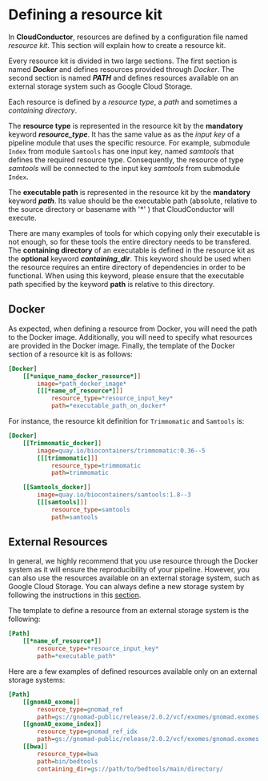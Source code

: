 # Defining a resource kit

In **CloudConductor**, resources are defined by a configuration file named *resource kit*.
This section will explain how to create a resource kit.

Every resource kit is divided in two large sections.
The first section is named ***Docker*** and defines resources provided through *Docker*.
The second section is named ***PATH*** and defines resources available on an external storage system such as Google Cloud Storage.

Each resource is defined by a *resource type*, a *path* and sometimes a *containing directory*.

The **resource type** is represented in the resource kit by the __mandatory__ keyword ***resource_type***. 
It has the same value as as the *input key* of a pipeline module that uses the specific resource.
For example, submodule `Index` from module `Samtools` has one input key, named *samtools* that defines the required resource type.
Consequently, the resource of type *samtools* will be connected to the input key *samtools* from submodule `Index`.

The **executable path** is represented in the resource kit by the __mandatory__ keyword ***path***.
Its value should be the executable path (absolute, relative to the source directory or basename with '*' ) that CloudConductor will execute.

There are many examples of tools for which copying only their executable is not enough, so for these tools the entire directory needs to be transfered.
The **containing directory** of an executable is defined in the resource kit as the __optional__ keyword ***containing_dir***.
This keyword should be used when the resource requires an entire directory of dependencies in order to be functional.
When using this keyword, please ensure that the executable path specified by the keyword **path** is relative to this directory.

## Docker

As expected, when defining a resource from Docker, you will need the path to the Docker image.
Additionally, you will need to specify what resources are provided in the Docker image. 
Finally, the template of the Docker section of a resource kit is as follows:

```ini
[Docker]
    [[*unique_name_docker_resource*]]
        image=*path_docker_image*
        [[[*name_of_resource*]]]
            resource_type=*resource_input_key*
            path=*executable_path_on_docker*
```

For instance, the resource kit definition for `Trimmomatic` and `Samtools` is:

```ini
[Docker]
    [[Trimmomatic_docker]]
        image=quay.io/biocontainers/trimmomatic:0.36--5
        [[[trimmomatic]]]
            resource_type=trimmomatic
            path=trimmomatic

    [[Samtools_docker]]
        image=quay.io/biocontainers/samtools:1.8--3
        [[[samtools]]]
            resource_type=samtools
            path=samtools
```

## External Resources

In general, we highly recommend that you use resource through the Docker system as it will ensure the reproducibility of your pipeline. 
However, you can also use the resources available on an external storage system, such as Google Cloud Storage.
You can always define a new storage system by following the instructions in this [section](Advanced.html).

The template to define a resource from an external storage system is the following:

```ini
[Path]
    [[*name_of_resource*]]
        resource_type=*resource_input_key*
        path=*executable_path*
```

Here are a few examples of defined resources available only on an external storage systems:

```ini
[Path]
    [[gnomAD_exome]]
        resource_type=gnomad_ref
        path=gs://gnomad-public/release/2.0.2/vcf/exomes/gnomad.exomes.r2.0.2.sites.vcf.bgz
    [[gnomAD_exome_index]]
        resource_type=gnomad_ref_idx
        path=gs://gnomad-public/release/2.0.2/vcf/exomes/gnomad.exomes.r2.0.2.sites.vcf.bgz.tbi
    [[bwa]]
        resource_type=bwa
        path=bin/bedtools
        containing_dir=gs://path/to/bedtools/main/directory/
```
